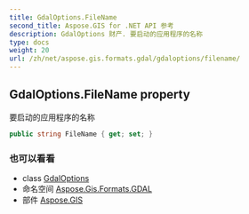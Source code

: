 ```yaml
---
title: GdalOptions.FileName
second_title: Aspose.GIS for .NET API 参考
description: GdalOptions 财产. 要启动的应用程序的名称
type: docs
weight: 20
url: /zh/net/aspose.gis.formats.gdal/gdaloptions/filename/
---
```

## GdalOptions.FileName property

要启动的应用程序的名称

```csharp
public string FileName { get; set; }
```

### 也可以看看

* class [GdalOptions](../)
* 命名空间 [Aspose.Gis.Formats.GDAL](../../gdaloptions/)
* 部件 [Aspose.GIS](../../../)


